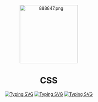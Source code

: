<div align="center">
  <img src="https://ltdfoto.ru/images/2023/02/03/888847.png" alt="888847.png" height = "190"/>
  <h1>CSS</h1>
 
  <a href="https://git.io/typing-svg"><img src="https://readme-typing-svg.herokuapp.com?font=Fira+Code&weight=600&size=28&duration=1&pause=100000000000000000000&color=37474f&background=FF000000&center=true&vCenter=true&width=1000&height=72&lines=------------------------------------------------------------" alt="Typing SVG" /></a> 
  <a href="https://git.io/typing-svg"><img src="https://readme-typing-svg.herokuapp.com?font=Fira+Code&weight=600&size=26&duration=1&pause=100000000000000000000&color=2196f3&background=FF000000&center=true&vCenter=true&width=850&height=60&lines=%D0%92%D1%8B%D0%BF%D0%BE%D0%BB%D0%BD%D0%B5%D0%BD%D0%B8%D0%B5+%D1%83%D0%BF%D1%80%D0%B0%D0%B6%D0%BD%D0%B5%D0%BD%D0%B8%D0%B9+%D0%BF%D0%BE+%D0%B7%D0%B0%D0%BA%D1%80%D0%B5%D0%BF%D0%BB%D0%B5%D0%BD%D0%B8%D1%8E+CSS" alt="Typing SVG" /></a>
  <a href="https://git.io/typing-svg"><img src="https://readme-typing-svg.herokuapp.com?font=Fira+Code&weight=600&size=28&duration=1&pause=100000000000000000000&color=37474f&background=FF000000&center=true&vCenter=true&width=1000&height=72&lines=------------------------------------------------------------" alt="Typing SVG" /></a>
</div>

